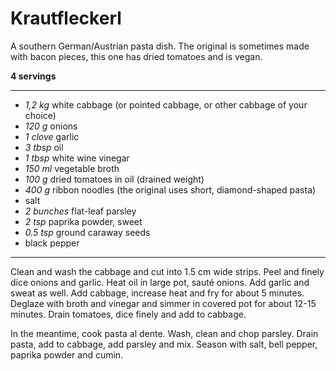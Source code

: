 # Krautfleckerl

A southern German/Austrian pasta dish. The original is sometimes made with bacon pieces, this one has dried tomatoes and is vegan.

**4 servings**

---

- *1,2 kg* white cabbage (or pointed cabbage, or other cabbage of your choice)
- *120 g* onions
- *1 clove* garlic
- *3 tbsp* oil
- *1 tbsp* white wine vinegar
- *150 ml* vegetable broth
- *100 g* dried tomatoes in oil (drained weight)
- *400 g* ribbon noodles (the original uses short, diamond-shaped pasta)
- salt
- *2 bunches* flat-leaf parsley
- *2 tsp* paprika powder, sweet
- *0.5 tsp* ground caraway seeds
- black pepper

---

Clean and wash the cabbage and cut into 1.5 cm wide strips. Peel and finely dice onions and garlic. Heat oil in large pot, sauté onions. Add garlic and sweat as well. Add cabbage, increase heat and fry for about 5 minutes. Deglaze with broth and vinegar and simmer in covered pot for about 12-15 minutes. Drain tomatoes, dice finely and add to cabbage.

In the meantime, cook pasta al dente. Wash, clean and chop parsley. Drain pasta, add to cabbage, add parsley and mix. Season with salt, bell pepper, paprika powder and cumin.